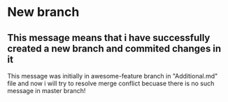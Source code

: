 # New branch

## This message means that i have successfully created a new branch and commited changes in it

This message was initially in awesome-feature branch in "Additional.md" file and now i will try to resolve merge conflict becuase there is no such message in master branch!
